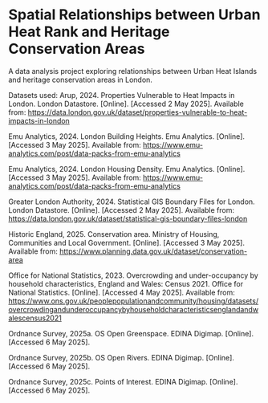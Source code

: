 # Spatial Relationships between Urban Heat Rank and Heritage Conservation Areas
A data analysis project exploring relationships between Urban Heat Islands and heritage conservation areas in London.

Datasets used:
Arup, 2024. Properties Vulnerable to Heat Impacts in London. London Datastore. [Online]. [Accessed 2 May 2025]. Available from: https://data.london.gov.uk/dataset/properties-vulnerable-to-heat-impacts-in-london

Emu Analytics, 2024. London Building Heights. Emu Analytics. [Online]. [Accessed 3 May 2025]. Available from: https://www.emu-analytics.com/post/data-packs-from-emu-analytics

Emu Analytics, 2024. London Housing Density. Emu Analytics. [Online]. [Accessed 3 May 2025]. Available from: https://www.emu-analytics.com/post/data-packs-from-emu-analytics

Greater London Authority, 2024. Statistical GIS Boundary Files for London. London Datastore. [Online]. [Accessed 2 May 2025]. Available from: https://data.london.gov.uk/dataset/statistical-gis-boundary-files-london

Historic England, 2025. Conservation area. Ministry of Housing, Communities and Local Government. [Online]. [Accessed 3 May 2025]. Available from: https://www.planning.data.gov.uk/dataset/conservation-area

Office for National Statistics, 2023. Overcrowding and under-occupancy by household characteristics, England and Wales: Census 2021. Office for National Statistics. [Online]. [Accessed 4 May 2025]. Available from: https://www.ons.gov.uk/peoplepopulationandcommunity/housing/datasets/overcrowdingandunderoccupancybyhouseholdcharacteristicsenglandandwalescensus2021

Ordnance Survey, 2025a. OS Open Greenspace. EDINA Digimap. [Online]. [Accessed 6 May 2025]. 

Ordnance Survey, 2025b. OS Open Rivers. EDINA Digimap. [Online]. [Accessed 6 May 2025]. 

Ordnance Survey, 2025c. Points of Interest. EDINA Digimap. [Online]. [Accessed 6 May 2025]. 


